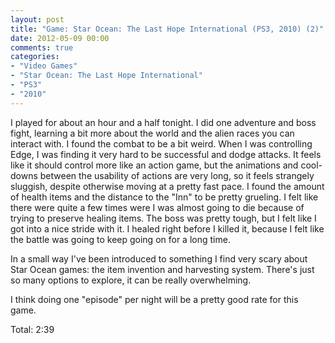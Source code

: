 ```yaml
---
layout: post
title: "Game: Star Ocean: The Last Hope International (PS3, 2010) (2)"
date: 2012-05-09 00:00
comments: true
categories:
- "Video Games"
- "Star Ocean: The Last Hope International"
- "PS3"
- "2010"
---
```


I played for about an hour and a half tonight. I did one adventure
and boss fight, learning a bit more about the world and the alien
races you can interact with. I found the combat to be a bit
weird. When I was controlling Edge, I was finding it very hard to
be successful and dodge attacks. It feels like it should control
more like an action game, but the animations and cool-downs
between the usability of actions are very long, so it feels
strangely sluggish, despite otherwise moving at a pretty fast
pace. I found the amount of health items and the distance to the
"Inn" to be pretty grueling. I felt like there were quite a few
times were I was almost going to die because of trying to preserve
healing items. The boss was pretty tough, but I felt like I got
into a nice stride with it. I healed right before I killed it,
because I felt like the battle was going to keep going on for a
long time.

In a small way I've been introduced to something I find very scary
about Star Ocean games: the item invention and harvesting
system. There's just so many options to explore, it can be really
overwhelming.

I think doing one "episode" per night will be a pretty good rate
for this game.

Total: 2:39
